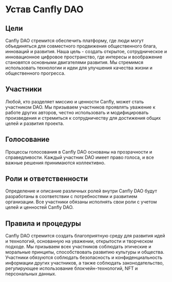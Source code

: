 # Устав Canfly DAO

## Цели

Canfly DAO стремится обеспечить платформу, где люди могут объединяться для совместного продвижения общественного блага, инноваций и развития. Наша цель - создать открытое, сотрудническое и инновационное цифровое пространство, где интересы и воображение становятся основными двигателями развития. Мы стремимся использовать технологии и идеи для улучшения качества жизни и общественного прогресса.

## Участники

Любой, кто разделяет миссию и ценности Canfly, может стать участником DAO. Мы призываем участников проявлять уважение к работе других авторов, честно использовать и модифицировать произведения и стремиться к сотрудничеству для достижения общих целей и развития проекта.

## Голосование

Процессы голосования в Canfly DAO основаны на прозрачности и справедливости. Каждый участник DAO имеет право голоса, и все важные решения принимаются коллективно.

## Роли и ответственности

Определение и описание различных ролей внутри Canfly DAO будут разработаны в соответствии с потребностями и развитием организации. Все участники обязаны исполнять свои роли с учетом целей и ценностей Canfly DAO.

## Правила и процедуры

Canfly DAO стремится создать благоприятную среду для развития идей и технологий, основанную на уважении, открытости и творческом подходе. Мы призываем всех участников соблюдать этические и моральные принципы, способствовать развитию культуры и общества. Участники обязуются соблюдать безопасность и конфиденциальность информации других участников, а также соблюдать законодательство, регулирующее использование блокчейн-технологий, NFT и персональных данных.
